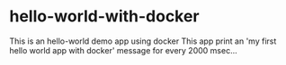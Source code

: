 # hello-world-with-docker

This is an hello-world demo app using docker
This app print an 'my first hello world app with docker' message for every 2000 msec...
